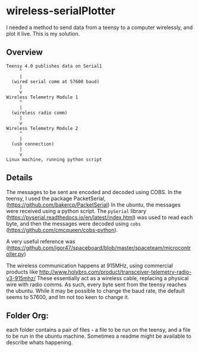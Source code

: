 # wireless-serialPlotter
I needed a method to send data from a teensy to a computer wirelessly, and plot it live. This is my solution.


## Overview

```
Teensy 4.0 publishes data on Serial1  
     ^
     |
  (wired serial comm at 57600 baud)
     |
     v
Wireless Telemetry Module 1
     ^
     |
  (wireless radio comm)
     |
     v
Wireless Telemetry Module 2
     ^
     |
  (usb connection)
     |
     v
Linux machine, running python script
```

## Details
 
The messages to be sent are encoded and decoded using COBS.
In the teensy, I used the package PacketSerial, (https://github.com/bakercp/PacketSerial)
In the ubuntu, the messages were received using a python script. The `pySerial` library (https://pyserial.readthedocs.io/en/latest/index.html) was used to read each byte, and then the messages were decoded using `cobs` (https://github.com/cmcqueen/cobs-python). 

A very useful reference was (https://github.com/igor47/spaceboard/blob/master/spaceteam/microcontroller.py)
 
The wireless communication happens at 915MHz, using commercial products like http://www.holybro.com/product/transceiver-telemetry-radio-v3-915mhz/
These essentially act as a wireless cable, replacing a physical wire with radio comms. As such, every byte sent from the teensy reaches the ubuntu. While it may be possible to change the baud rate, the default seems to 57600, and Im not too keen to change it.


## Folder Org:  
each folder contains a pair of files - a file to be run on the teensy, and a file to be run in the ubuntu machine. Sometimes a readme might be available to describe whats happening.
